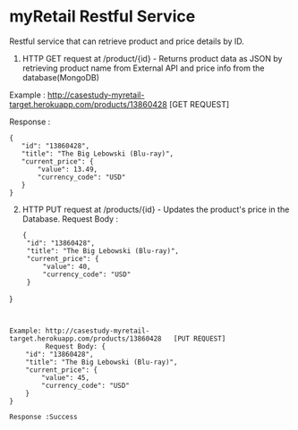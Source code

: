 # myRetail Restful Service
 Restful service that can retrieve product and price details by ID.
 
 1. HTTP GET request at /product/{id} - Returns product data as JSON by retrieving product name from External API and price info from the database(MongoDB)
 
 Example : http://casestudy-myretail-target.herokuapp.com/products/13860428       [GET REQUEST]
 
 Response :
 ```
 {
    "id": "13860428",
    "title": "The Big Lebowski (Blu-ray)",
    "current_price": {
        "value": 13.49,
        "currency_code": "USD"
    }
}
```

2. HTTP PUT request at /products/{id} - Updates the product's price in the Database.
   Request Body :  
   ```
   {
    "id": "13860428",
    "title": "The Big Lebowski (Blu-ray)",
    "current_price": {
        "value": 40,
        "currency_code": "USD"
    }
}
```


Example: http://casestudy-myretail-target.herokuapp.com/products/13860428   [PUT REQUEST]
         Request Body: {
    "id": "13860428",
    "title": "The Big Lebowski (Blu-ray)",
    "current_price": {
        "value": 45,
        "currency_code": "USD"
    }
}

Response :Success

 
 
